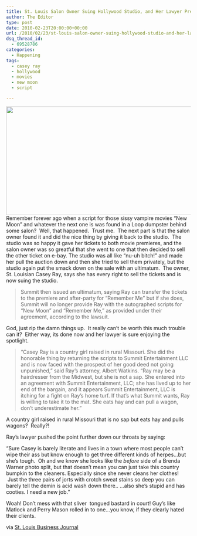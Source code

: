 ```yaml
---
title: St. Louis Salon Owner Suing Hollywood Studio, and Her Lawyer Pretty Clearly Hates Her
author: The Editor
type: post
date: 2010-02-23T20:00:00+00:00
url: /2010/02/23/st-louis-salon-owner-suing-hollywood-studio-and-her-lawyer-pretty-clearly-hates-her/
dsq_thread_id:
  - 69528786
categories:
  - Happening
tags:
  - casey ray
  - hollywood
  - movies
  - new moon
  - script

---
```

[<img class="aligncenter size-full wp-image-3355" title="casey-ray" src="http://punchingkitty.com/wp-content/uploads/2010/02/casey-ray.jpg" alt="" width="600" height="296" srcset="http://media.punchingkitty.com/wordpress/2010/02/casey-ray.jpg 600w, http://media.punchingkitty.com/wordpress/2010/02/casey-ray-300x148.jpg 300w" sizes="(max-width: 600px) 100vw, 600px" />][1]Remember forever ago when a script for those sissy vampire movies &#8220;New Moon&#8221; and whatever the next one is was found in a Loop dumpster behind some salon?  Well, that happened.  Trust me.  The next part is that the salon owner found it and did the nice thing by giving it back to the studio.  The studio was so happy it gave her tickets to both movie premieres, and the salon owner was so greatful that she went to one that then decided to sell the other ticket on e-bay. The studio was all like &#8220;nu-uh bitch!&#8221; and made her pull the auction down and then she tried to sell them privately, but the studio again put the smack down on the sale with an ultimatum.  The owner, St. Louisian Casey Ray, says she has every right to sell the tickets and is now suing the studio.

> Summit then issued an ultimatum, saying Ray can transfer the tickets to the premiere and after-party for “Remember Me” but if she does, Summit will no longer provide Ray with the autographed scripts for “New Moon” and “Remember Me,” as provided under their agreement, according to the lawsuit.

God, just rip the damn things up.  It really can&#8217;t be worth this much trouble can it?  Either way, its done now and her lawyer is sure enjoying the spotlight.

> “Casey Ray is a country girl raised in rural Missouri. She did the honorable thing by returning the scripts to Summit Entertainment LLC and is now faced with the prospect of her good deed not going unpunished,” said Ray’s attorney, Albert Watkins. “Ray may be a hairdresser from the Midwest, but she is not a sap. She entered into an agreement with Summit Entertainment, LLC; she has lived up to her end of the bargain, and it appears Summit Entertainment, LLC is itching for a fight on Ray’s home turf. If that’s what Summit wants, Ray is willing to take it to the mat. She eats hay and can pull a wagon, don’t underestimate her.”

A country girl raised in rural Missouri that is no sap but eats hay and pulls wagons?  Really?!

Ray&#8217;s lawyer pushed the point further down our throats by saying:

&#8220;Sure Casey is barely literate and lives in a town where most people can&#8217;t wipe their ass but know enough to get three different kinds of herpes&#8230;but she&#8217;s tough.  Oh and we know she looks like the _before_ side of a Brenda Warner photo split, but that doesn&#8217;t mean you can just take this country bumpkin to the cleaners. Especially since she never cleans her clothes!  Just the three pairs of jorts with crotch sweat stains so deep you can barely tell the demin is acid wash down there.. &#8230;also she&#8217;s stupid and has cooties. I need a new job.&#8221;

Woah! Don&#8217;t mess with that sliver  tongued bastard in court! Guy&#8217;s like Matlock and Perry Mason rolled in to one&#8230;you know, if they clearly hated their clients.

via <a href="http://www.bizjournals.com/stlouis/stories/2010/02/22/daily14.html?surround=lfn#" target="_blank">St. Louis Business Journal</a>

 [1]: http://punchingkitty.com/wp-content/uploads/2010/02/casey-ray.jpg